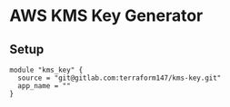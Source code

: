 # AWS KMS Key Generator

## Setup

```
module "kms_key" {
  source = "git@gitlab.com:terraform147/kms-key.git"
  app_name = ""
}
```